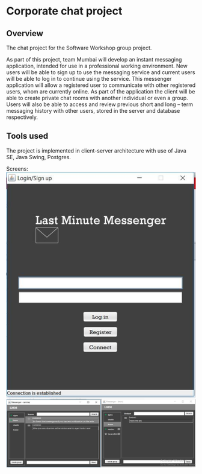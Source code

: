 # Corporate chat project
## Overview
The chat project for the Software Workshop group project.

As part of this project, team Mumbai will develop an instant messaging application, intended for use
in a professional working environment. New users will be able to sign up to use the messaging service
and current users will be able to log in to continue using the service. This messenger application will
allow a registered user to communicate with other registered users, whom are currently online. As
part of the application the client will be able to create private chat rooms with another individual or
even a group. Users will also be able to access and review previous short and long – term messaging
history with other users, stored in the server and database respectively.

## Tools used
The project is implemented in client-server architecture with use of Java SE, Java Swing, Postgres. 



Screens:
![Alt text](/screenshot_1.jpg)
![Alt text](/screenshot_2.jpg)
